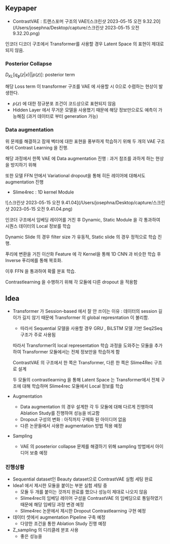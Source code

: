 ## Keypaper 

- ContrastVAE : 트랜스포머 구조의 VAE![스크린샷 2023-05-15 오전 9.32.20](/Users/josephna/Desktop/capture/스크린샷 2023-05-15 오전 9.32.20.png)

인코더 디코더 구조에서 Transformer를 사용할 경우 Latent Space 의 표현이 제대로 되지 않음.

### Posterior Collapse

 $D_{KL}[q_{\phi}(z\vert x ) \vert \vert p(z)]$: posterior term

해당 Loss term 이 transformer 구조를 VAE 에 사용할 시 0으로 수렴하는 현상이 발생한다. 

- $p(z)$ 에 대한 정규분포 조건이 코드상으로 표현되지 않음
- Hidden Layer 에서 무거운 모델을 사용했기 때문에 해당 정보만으로도 예측이 가능해짐 (과거 데이터로 부터 generation 가능)

### Data augmentation

위 문제를 해결하고 잠재 벡터에 대한 표현을 풍부하게 학습하기 위해 두 개의 VAE 구조에서 Contrast Learning 을 진행.

해당 과정에서 한쪽 VAE 에 Data augmentation 진행 : 과거 참조를 과하게 하는 현상을 방지하기 위해

또한 모델 FFN 안에서 Variational dropout을 통해 히든 레이어에 대해서도 augmentation 진행

- Slime4rec : 1D kernel Module 

![스크린샷 2023-05-15 오전 9.41.04](/Users/josephna/Desktop/capture/스크린샷 2023-05-15 오전 9.41.04.png)

인코더 구조에서 임베딩 레이어를 거친 후 Dynamic, Static Module 을 각 통과하여 시퀀스 데이터의 Local 정보를 학습

Dynamic Slide 의 경우 filter size 가 유동적, Static slide 의 경우 정적으로 학습 진행. 

푸리에 변환을 거친 이산화 Feature 에 각 Kernel을 통해 1D CNN 과 비슷한 학습 후 Inverse 푸리에를 통해 복호화.

이후 FFN 을 통과하여 확률 분포 학습.

Contrastlearning 을 수행하기 위해 각 모듈에 다른 dropout 을 적용함

## Idea

- Transformer 가 Session-based 에서 잘 안 쓰이는 이유 : 데이터의 session 길이가 길지 않기 때문에 Transformer 의 global represntation 이 불리함.

  - 따라서 Sequential 모델을 사용할 경우 GRU , BiLSTM 모델 기반 Seq2Seq 구조가 주로 사용됨

  따라서 Transformer의 local representation 학습 과정을 도와주는 모듈을 추가하여 Transformer 모듈에서는 전체 정보만을 학습하게 함

  ContrastVAE 의 구조에서 한 쪽은 Transformer, 다른 한 쪽은 Slime4Rec 구조로 설계

  두 모듈의 contrastlearning 을 통해 Latent Space 는 Transformer에서 전체 구조에 대해 학습하며 Slime4rec 모듈에서 Local 정보를 학습

- Augmentation

  - Data augmentation 의 경우 설계한 각 두 모듈에 대해 다르게 진행하여 Ablation Study를 진행하여 성능을 비교함
  - Dropout 구성의 변화 : 아직까지 구체화 된 아이디어 없음
  - 다른 논문들에서 사용한 augmentation 방법 적용 예정

- Sampling 

  - VAE 의 poseterior collapse 문제를 해결하기 위해 sampling 방법에서 아이디어 보충 예정

### 진행상황

- Sequential dataset인 Beauty dataset으로 ContrastVAE 실험 세팅 완료
- Idea1 에서 제시한 모듈을 붙이는 부분 실험 세팅 중
  - 모듈 두 개를 붙이는 것까지 완료를 했으나 성능이 제대로 나오지 않음
  - Slime4rec의 임베딩 레이어 구성을 ContrastVAE 의 임베딩으로 통일하였기 때문에 해당 임베딩 과정 변경 예정
  - Slime4rec 논문에서 제시한 Dropout Contrastlearning 구현 예정
- 데이터 셋에서 augmentation Pipeline 구축 예정
  - 다양한 조건을 통한 Ablation Study 진행 예정
- Z_sampling 의 디리클레 분포 사용
  - 좋은 성능을 
